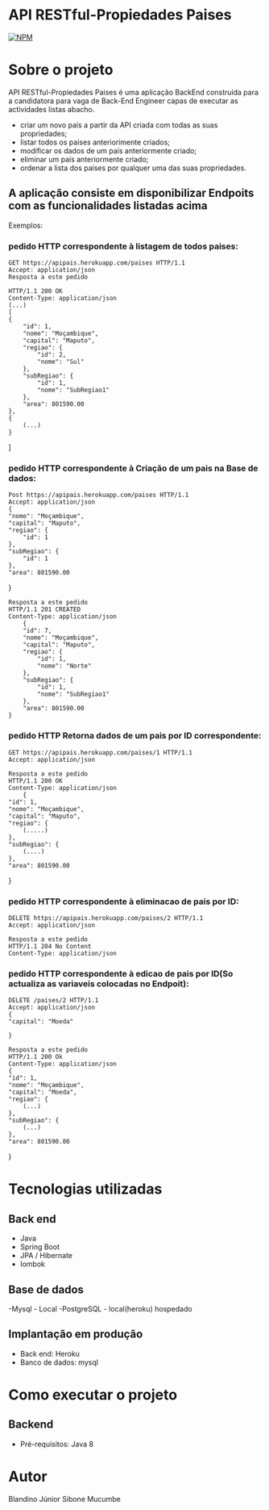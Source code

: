# API RESTful-Propiedades Paises
[![NPM](https://img.shields.io/npm/l/react)](https://github.com/Mucumbe/RestAPI1/blob/main/LICENSE)

# Sobre o projeto


API RESTful-Propiedades Paises é uma aplicação BackEnd  construída para a candidatora para vaga de Back-End Engineer capas de executar as actividades listas abacho.
- criar um novo país a partir da API criada com todas as suas propriedades;
- listar todos os países anteriorimente criados;
- modificar os dados de um país anteriormente criado;
- eliminar um país anteriormente criado;
- ordenar a lista dos países por qualquer uma das suas propriedades.

## A aplicação consiste em disponibilizar  Endpoits com as funcionalidades listadas acima
Exemplos:
### pedido HTTP correspondente à listagem de todos paises:
	GET https://apipais.herokuapp.com/paises HTTP/1.1
	Accept: application/json
	Resposta a este pedido
	
	HTTP/1.1 200 OK
	Content-Type: application/json
	(...)
	[
    {
        "id": 1,
        "nome": "Moçambique",
        "capital": "Maputo",
        "regiao": {
            "id": 2,
            "nome": "Sul"
        },
        "subRegiao": {
            "id": 1,
            "nome": "SubRegiao1"
        },
        "area": 801590.00
    },
    {
    	(...)
    }
]

### pedido HTTP correspondente à Criação de um pais na Base de dados:
	Post https://apipais.herokuapp.com/paises HTTP/1.1
	Accept: application/json
	{
    "nome": "Moçambique",
    "capital": "Maputo",
    "regiao": {
        "id": 1
    },
    "subRegiao": {
        "id": 1
    },
    "area": 801590.00
}
	
	Resposta a este pedido
	HTTP/1.1 201 CREATED
	Content-Type: application/json
		{
	    "id": 7,
	    "nome": "Moçambique",
	    "capital": "Maputo",
	    "regiao": {
	        "id": 1,
	        "nome": "Norte"
	    },
	    "subRegiao": {
	        "id": 1,
	        "nome": "SubRegiao1"
	    },
	    "area": 801590.00
	}
	
### pedido HTTP Retorna dados de um pais por ID correspondente:
	GET https://apipais.herokuapp.com/paises/1 HTTP/1.1
	Accept: application/json
	
	Resposta a este pedido
	HTTP/1.1 200 OK
	Content-Type: application/json
		{
    "id": 1,
    "nome": "Moçambique",
    "capital": "Maputo",
    "regiao": {
        (.....)
    },
    "subRegiao": {
        (....)
    },
    "area": 801590.00
}

### pedido HTTP correspondente à eliminacao de pais por ID:
	DELETE https://apipais.herokuapp.com/paises/2 HTTP/1.1
	Accept: application/json
	
	Resposta a este pedido
	HTTP/1.1 204 No Content
	Content-Type: application/json
	
### pedido HTTP correspondente à edicao de pais por ID(So actualiza as variaveis colocadas no Endpoit):
	DELETE /paises/2 HTTP/1.1
	Accept: application/json
	{
    "capital": "Moeda"
    
	}
	
	Resposta a este pedido
	HTTP/1.1 200 Ok
	Content-Type: application/json
	{
    "id": 1,
    "nome": "Moçambique",
    "capital": "Moeda",
    "regiao": {
        (...)
    },
    "subRegiao": {
        (...)
    },
    "area": 801590.00
}

# Tecnologias utilizadas
## Back end
- Java
- Spring Boot
- JPA / Hibernate
- lombok

## Base de dados
-Mysql - Local
-PostgreSQL - local(heroku) hospedado

## Implantação em produção
- Back end: Heroku
- Banco de dados: mysql

# Como executar o projeto

## Backend
- Pré-requisitos: Java 8


# Autor

Blandino Júnior Sibone Mucumbe



